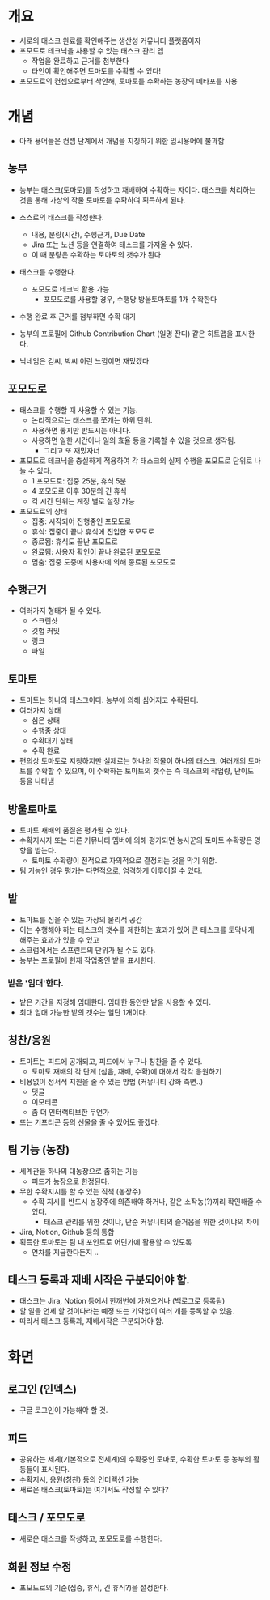 # 개요

- 서로의 태스크 완료를 확인해주는 생산성 커뮤니티 플랫폼이자
- 포모도로 테크닉을 사용할 수 있는 태스크 관리 앱
	- 작업을 완료하고 근거를 첨부한다
	- 타인이 확인해주면 토마토를 수확할 수 있다!
- 포모도로의 컨셉으로부터 착안해, 토마토를 수확하는 농장의 메타포를 사용

# 개념

- 아래 용어들은 컨셉 단계에서 개념을 지칭하기 위한 임시용어에 불과함

## 농부

- 농부는 태스크(토마토)를 작성하고 재배하여 수확하는 자이다. 태스크를 처리하는 것을 통해 가상의 작물 토마토를 수확하여 획득하게 된다.

- 스스로의 태스크를 작성한다. 
	- 내용, 분량(시간), 수행근거, Due Date
	- Jira 또는 노션 등을 연결하여 태스크를 가져올 수 있다.
	- 이 때 분량은 수확하는 토마토의 갯수가 된다

- 태스크를 수행한다.
	- 포모도로 테크닉 활용 가능
		- 포모도로를 사용할 경우, 수행당 방울토마토를 1개 수확한다

- 수행 완료 후 근거를 첨부하면 수확 대기

- 농부의 프로필에 Github Contribution Chart (일명 잔디) 같은 히트맵을 표시한다.
- 닉네임은 김씨, 박씨 이런 느낌이면 재밌겠다

## 포모도로

- 태스크를 수행할 때 사용할 수 있는 기능.
	- 논리적으로는 태스크를 쪼개는 하위 단위.
	- 사용하면 좋지만 반드시는 아니다.
	- 사용하면 일한 시간이나 일의 효율 등을 기록할 수 있을 것으로 생각됨.
		- 그리고 또 재밌자너
- 포모도로 테크닉을 충실하게 적용하여 각 태스크의 실제 수행을 포모도로 단위로 나눌 수 있다.
	- 1 포모도로: 집중 25분, 휴식 5분
	- 4 포모도로 이후 30분의 긴 휴식
	- 각 시간 단위는 계정 별로 설정 가능
- 포모도로의 상태
	- 집중: 시작되어 진행중인 포모도로
	- 휴식: 집중이 끝나 휴식에 진입한 포모도로
	- 종료됨: 휴식도 끝난 포모도로 
	- 완료됨: 사용자 확인이 끝나 완료된 포모도로
	- 멈춤: 집중 도중에 사용자에 의해 종료된 포모도로
	
## 수행근거

- 여러가지 형태가 될 수 있다.
	- 스크린샷
	- 깃헙 커밋
	- 링크
	- 파일

## 토마토

- 토마토는 하나의 태스크이다. 농부에 의해 심어지고 수확된다.
- 여러가지 상태
	- 심은 상태
	- 수행중 상태
	- 수확대기 상태
	- 수확 완료
- 편의상 토마토로 지칭하지만 실제로는 하나의 작물이 하나의 태스크. 여러개의 토마토를 수확할 수 있으며, 이 수확하는 토마토의 갯수는 즉 태스크의 작업량, 난이도 등을 나타냄

## 방울토마토

- 토마토 재배의 품질은 평가될 수 있다. 
- 수확지시자 또는 다른 커뮤니티 멤버에 의해 평가되면 농사꾼의 토마토 수확량은 영향을 받는다.
	- 토마토 수확량이 전적으로 자의적으로 결정되는 것을 막기 위함.
- 팀 기능인 경우 평가는 다면적으로, 엄격하게 이루어질 수 있다.

## 밭

- 토마토를 심을 수 있는 가상의 물리적 공간
- 이는 수행해야 하는 태스크의 갯수를 제한하는 효과가 있어 큰 태스크를 토막내게 해주는 효과가 있을 수 있고
- 스크럼에서는 스프린트의 단위가 될 수도 있다.
- 농부는 프로필에 현재 작업중인 밭을 표시한다.

### 밭은 '임대'한다.

- 밭은 기간을 지정해 임대한다. 임대한 동안만 밭을 사용할 수 있다.
- 최대 임대 가능한 밭의 갯수는 일단 1개이다.

## 칭찬/응원

- 토마토는 피드에 공개되고, 피드에서 누구나 칭찬을 줄 수 있다. 
	- 토마토 재배의 각 단계 (심음, 재배, 수확)에 대해서 각각 응원하기
- 비용없이 정서적 지원을 줄 수 있는 방법 (커뮤니티 강화 측면..)
	- 댓글
	- 이모티콘
	- 좀 더 인터랙티브한 무언가
- 또는 기프티콘 등의 선물을 줄 수 있어도 좋겠다. 

## 팀 기능 (농장)

- 세계관을 하나의 대농장으로 좁히는 기능
	- 피드가 농장으로 한정된다.
- 무한 수확지시를 할 수 있는 직책 (농장주)
	- 수확 지시를 반드시 농장주에 의존해야 하거나, 같은 소작농(?)끼리 확인해줄 수 있다.
		- 태스크 관리를 위한 것이냐, 단순 커뮤니티의 즐거움을 위한 것이냐의 차이
- Jira, Notion, Github 등의 통합
- 획득한 토마토는 팀 내 포인트로 어딘가에 활용할 수 있도록
	- 연차를 지급한다든지 .. 

## 태스크 등록과 재배 시작은 구분되어야 함.

- 태스크는 Jira, Notion 등에서 한꺼번에 가져오거나 (백로그로 등록됨)
- 할 일을 언제 할 것이다라는 예정 또는 기약없이 여러 개를 등록할 수 있음.
- 따라서 태스크 등록과, 재배시작은 구분되어야 함.

# 화면

## 로그인 (인덱스)

- 구글 로그인이 가능해야 할 것.

## 피드

- 공유하는 세계(기본적으로 전세계)의 수확중인 토마토, 수확한 토마토 등 농부의 활동들이 표시된다.
- 수확지시, 응원(칭찬) 등의 인터랙션 가능
- 새로운 태스크(토마토)는 여기서도 작성할 수 있다?

## 태스크 / 포모도로

- 새로운 태스크를 작성하고, 포모도로를 수행한다.

## 회원 정보 수정

- 포모도로의 기준(집중, 휴식, 긴 휴식?)을 설정한다.